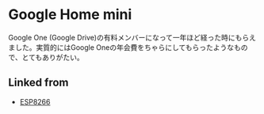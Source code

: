 # Google Home mini

Google One (Google Drive)の有料メンバーになって一年ほど経った時にもらえました。実質的にはGoogle Oneの年会費をちゃらにしてもらったようなもので、とてもありがたい。



## Linked from

* [ESP8266](ESP8266.md)
